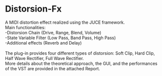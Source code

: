 # Distorsion-Fx
A MIDI distortion effect realized using the JUCE framework. <br>
Main functionalities: <br>
-Distorsion Chain (Drive, Range, Blend, Volume) <br>
-State Variable Filter (Low Pass, Band Pass, High Pass) <br>
-Additional effects (Reverb and Delay) <br>
<br>
The plug-in provides four different types of distorsion: Soft Clip, Hard Clip, Half Wave Rectifier, Full Wave Rectifier.
<br>
More details about the theoretical approach, the GUI, and the performances of the VST are provided in the attached Report.

